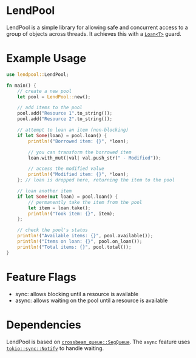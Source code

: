 # LendPool

LendPool is a simple library for allowing safe and concurrent access to a group of objects across threads.
It achieves this with a [`Loan<T>`](https://docs.rs/lendpool/latest/struct.Notify.html) guard. 

# Example Usage
```rust
use lendpool::LendPool;

fn main() {
    // create a new pool
    let pool = LendPool::new();

    // add items to the pool
    pool.add("Resource 1".to_string());
    pool.add("Resource 2".to_string());

    // attempt to loan an item (non-blocking)
    if let Some(loan) = pool.loan() {
        println!("Borrowed item: {}", *loan);

        // you can transform the borrowed item
        loan.with_mut(|val| val.push_str(" - Modified"));

        // access the modified value
        println!("Modified item: {}", *loan);
    }; // loan is dropped here, returning the item to the pool

    // loan another item
    if let Some(mut loan) = pool.loan() {
        // permanently take the item from the pool
        let item = loan.take();
        println!("Took item: {}", item);
    };

    // check the pool's status
    println!("Available items: {}", pool.available());
    println!("Items on loan: {}", pool.on_loan());
    println!("Total items: {}", pool.total());
}
```

# Feature Flags
- sync: allows blocking until a resource is available
- async: allows waiting on the pool until a resource is available


# Dependencies
LendPool is based on [`crossbeam_queue::SegQueue`](https://docs.rs/crossbeam/latest/crossbeam/queue/struct.SegQueue.html).
The `async` feature uses [`tokio::sync::Notify`](https://docs.rs/tokio/latest/tokio/sync/struct.Notify.html) to handle waiting.


